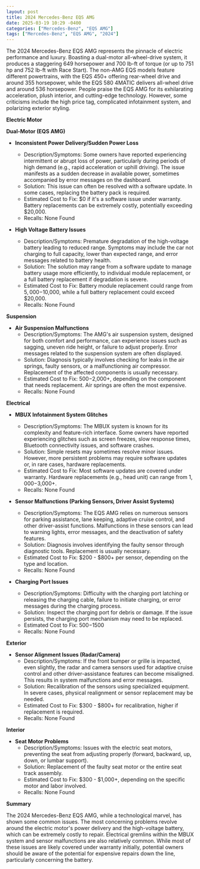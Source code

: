 ```yaml
---
layout: post
title: 2024 Mercedes-Benz EQS AMG
date: 2025-03-19 10:29 -0400
categories: ["Mercedes-Benz", "EQS AMG"]
tags: ["Mercedes-Benz", "EQS AMG", "2024"]
---
```

The 2024 Mercedes-Benz EQS AMG represents the pinnacle of electric performance and luxury. Boasting a dual-motor all-wheel-drive system, it produces a staggering 649 horsepower and 700 lb-ft of torque (or up to 751 hp and 752 lb-ft with Race Start). The non-AMG EQS models feature different powertrains, with the EQS 450+ offering rear-wheel drive and around 355 horsepower, while the EQS 580 4MATIC delivers all-wheel drive and around 536 horsepower. People praise the EQS AMG for its exhilarating acceleration, plush interior, and cutting-edge technology. However, some criticisms include the high price tag, complicated infotainment system, and polarizing exterior styling.

**Electric Motor**

**Dual-Motor (EQS AMG)**

*   **Inconsistent Power Delivery/Sudden Power Loss**
    *   Description/Symptoms: Some owners have reported experiencing intermittent or abrupt loss of power, particularly during periods of high demand (e.g., rapid acceleration or uphill driving). The issue manifests as a sudden decrease in available power, sometimes accompanied by error messages on the dashboard.
    *   Solution: This issue can often be resolved with a software update. In some cases, replacing the battery pack is required.
    *   Estimated Cost to Fix: $0 if it's a software issue under warranty. Battery replacements can be extremely costly, potentially exceeding $20,000.
    *   Recalls: None Found

*   **High Voltage Battery Issues**
    *   Description/Symptoms: Premature degradation of the high-voltage battery leading to reduced range. Symptoms may include the car not charging to full capacity, lower than expected range, and error messages related to battery health.
    *   Solution: The solution may range from a software update to manage battery usage more efficiently, to individual module replacement, or a full battery replacement if degradation is severe.
    *   Estimated Cost to Fix: Battery module replacement could range from $5,000-$10,000, while a full battery replacement could exceed $20,000.
    *   Recalls: None Found

**Suspension**

*   **Air Suspension Malfunctions**
    *   Description/Symptoms: The AMG's air suspension system, designed for both comfort and performance, can experience issues such as sagging, uneven ride height, or failure to adjust properly. Error messages related to the suspension system are often displayed.
    *   Solution: Diagnosis typically involves checking for leaks in the air springs, faulty sensors, or a malfunctioning air compressor. Replacement of the affected components is usually necessary.
    *   Estimated Cost to Fix: $500-$2,000+, depending on the component that needs replacement. Air springs are often the most expensive.
    *   Recalls: None Found

**Electrical**

*   **MBUX Infotainment System Glitches**
    *   Description/Symptoms: The MBUX system is known for its complexity and feature-rich interface. Some owners have reported experiencing glitches such as screen freezes, slow response times, Bluetooth connectivity issues, and software crashes.
    *   Solution: Simple resets may sometimes resolve minor issues. However, more persistent problems may require software updates or, in rare cases, hardware replacements.
    *   Estimated Cost to Fix: Most software updates are covered under warranty. Hardware replacements (e.g., head unit) can range from $1,000-$3,000+.
    *   Recalls: None Found

*   **Sensor Malfunctions (Parking Sensors, Driver Assist Systems)**
    *   Description/Symptoms: The EQS AMG relies on numerous sensors for parking assistance, lane keeping, adaptive cruise control, and other driver-assist functions. Malfunctions in these sensors can lead to warning lights, error messages, and the deactivation of safety features.
    *   Solution: Diagnosis involves identifying the faulty sensor through diagnostic tools. Replacement is usually necessary.
    *   Estimated Cost to Fix: $200 - $800+ per sensor, depending on the type and location.
    *   Recalls: None Found

*   **Charging Port Issues**
    *   Description/Symptoms: Difficulty with the charging port latching or releasing the charging cable, failure to initiate charging, or error messages during the charging process.
    *   Solution: Inspect the charging port for debris or damage. If the issue persists, the charging port mechanism may need to be replaced.
    *   Estimated Cost to Fix: $500-$1500
    *   Recalls: None Found

**Exterior**

*   **Sensor Alignment Issues (Radar/Camera)**
    *   Description/Symptoms: If the front bumper or grille is impacted, even slightly, the radar and camera sensors used for adaptive cruise control and other driver-assistance features can become misaligned. This results in system malfunctions and error messages.
    *   Solution: Recalibration of the sensors using specialized equipment. In severe cases, physical realignment or sensor replacement may be needed.
    *   Estimated Cost to Fix: $300 - $800+ for recalibration, higher if replacement is required.
    *   Recalls: None Found

**Interior**

*   **Seat Motor Problems**
    *   Description/Symptoms: Issues with the electric seat motors, preventing the seat from adjusting properly (forward, backward, up, down, or lumbar support).
    *   Solution: Replacement of the faulty seat motor or the entire seat track assembly.
    *   Estimated Cost to Fix: $300 - $1,000+, depending on the specific motor and labor involved.
    *   Recalls: None Found

**Summary**

The 2024 Mercedes-Benz EQS AMG, while a technological marvel, has shown some common issues. The most concerning problems revolve around the electric motor's power delivery and the high-voltage battery, which can be extremely costly to repair. Electrical gremlins within the MBUX system and sensor malfunctions are also relatively common. While most of these issues are likely covered under warranty initially, potential owners should be aware of the potential for expensive repairs down the line, particularly concerning the battery.

